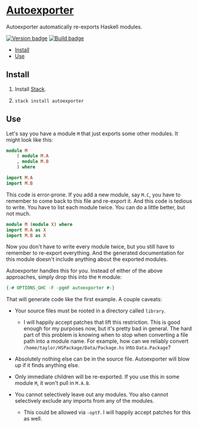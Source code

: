 # [Autoexporter][]

Autoexporter automatically re-exports Haskell modules.

[![Version badge][]][version]
[![Build badge]][build]

-   [Install](#install)
-   [Use](#use)

## Install

1.  Install [Stack][].

2.  `stack install autoexporter`

## Use

Let's say you have a module `M` that just exports some other modules. It might
look like this:

``` haskell
module M
    ( module M.A
    , module M.B
    ) where

import M.A
import M.B
```

This code is error-prone. If you add a new module, say `M.C`, you have to
remember to come back to this file and re-export it. And this code is tedious
to write. You have to list each module twice. You can do a little better, but
not much.

``` haskell
module M (module X) where
import M.A as X
import M.B as X
```

Now you don't have to write every module twice, but you still have to remember
to re-export everything. And the generated documentation for this module
doesn't include anything about the exported modules.

Autoexporter handles this for you. Instead of either of the above approaches,
simply drop this into the `M` module:

``` haskell
{-# OPTIONS_GHC -F -pgmF autoexporter #-}
```

That will generate code like the first example. A couple caveats:

-   Your source files must be rooted in a directory called `library`.

    -   I will happily accept patches that lift this restriction. This is good
        enough for my purposes now, but it's pretty bad in general. The hard
        part of this problem is knowing when to stop when converting a file
        path into a module name. For example, how can we reliably convert
        `/home/taylor/HSPackage/Data/Package.hs` into `Data.Package`?

-   Absolutely nothing else can be in the source file. Autoexporter will blow
    up if it finds anything else.

-   Only immediate children will be re-exported. If you use this in some module
    `M`, it won't pull in `M.A.B`.

-   You cannot selectively leave out any modules. You also cannot selectively
    exclude any imports from any of the modules.

    -   This could be allowed via `-optF`. I will happily accept patches for
        this as well.

[Autoexporter]: https://github.com/tfausak/autoexporter
[Version badge]: https://img.shields.io/hackage/v/autoexporter.svg?label=version
[version]: https://hackage.haskell.org/package/autoexporter
[Build badge]: https://travis-ci.org/tfausak/autoexporter.svg?branch=master
[build]: https://travis-ci.org/tfausak/autoexporter
[Stack]: http://haskellstack.org
